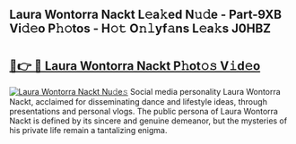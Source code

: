 ## Laura Wontorra Nackt L𝚎a𝚔ed N𝚞𝚍e - Part-9XB Vi𝚍𝚎o P𝚑𝚘tos - H𝚘𝚝 O𝚗𝚕yf𝚊ns L𝚎a𝚔s J0HBZ

# <h2><a href="http://kfcw0d.oniu.top/?m=Laura+Wontorra+Nackt">🔗👉 🔴 Laura Wontorra Nackt P𝚑ot𝚘𝚜 V𝚒d𝚎o</a></h2>

[![Laura Wontorra Nackt Nu𝚍e𝚜](https://i.imgur.com/0qMVB7G.gif)](http://kfcw0d.oniu.top/?m=Laura+Wontorra+Nackt)
Social media personality Laura Wontorra Nackt, acclaimed for disseminating dance and lifestyle ideas, through presentations and personal vlogs. The public persona of Laura Wontorra Nackt is defined by its sincere and genuine demeanor, but the mysteries of his private life remain a tantalizing enigma.  
